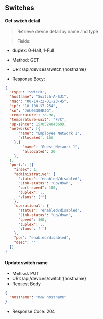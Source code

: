 ## Switches

#### Get switch detail
> Retrieve device detail by name and type

> Fields:
* duplex: 0-Half, 1-Full

* Method: GET
* URI: /api/devices/switch/{hostname}
* Response Body:

```json
{
  "type": "switch",
  "hostname": "Switch-A-SJ1",
  "mac": "00-14-22-01-23-45",
  "ip": "10.100.57.254",
  "sn": "JAL05300EJG",
  "temperature": 78.98,
  "temperature-unit": "F/C",
  "up-since": 1530524843698,
  "networks": [{
      "name": "Employee Network 1",
      "allocated": 100
    },{
        "name": "Guest Network 1",
        "allocated": 20
    },
  ],
  "ports": [{
    "index": 1,
    "administrative": {
      "status": "enabled/disabled",
      "link-status": "up/down",
      "port-speed": 100,
      "duplex": 1,
      "vlans": [""]
    },
    "operational": {
      "status": "enabled/disabled",
      "link-status": "up/down",
      "speed": 100,
      "duplex": 1,
      "vlans": [""]
    },
    "poe": "enabled/disabled",
    "desc": ""
  }]
}
```

#### Update switch name

* Method: PUT
* URI: /api/devices/switch/{hostname}
* Request Body:

```json
{
  "hostname": "new hostname"
}
```
* Response Code: 204
